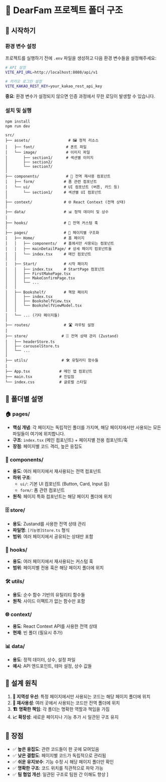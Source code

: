 # 📁 DearFam 프로젝트 폴더 구조

## 🚀 시작하기

### 환경 변수 설정

프로젝트를 실행하기 전에 `.env` 파일을 생성하고 다음 환경 변수들을 설정해주세요:

```bash
# API 설정
VITE_API_URL=http://localhost:8080/api/v1

# 카카오 로그인 설정
VITE_KAKAO_REST_KEY=your_kakao_rest_api_key
```

**중요**: 환경 변수가 설정되지 않으면 인증 과정에서 무한 로딩이 발생할 수 있습니다.

### 설치 및 실행

```bash
npm install
npm run dev
```

```
src/
├── assets/                 # 🖼️ 정적 리소스
│   ├── font/              # 폰트 파일
│   └── image/             # 이미지 파일
│       ├── section1/      # 섹션별 이미지
│       ├── section2/
│       └── section7/
│
├── components/            # 🧩 전역 재사용 컴포넌트
│   ├── form/             # 폼 관련 컴포넌트
│   └── ui/               # UI 컴포넌트 (버튼, 카드 등)
│       └── section1/     # 섹션별 UI 컴포넌트
│
├── context/              # 🌐 React Context (전역 상태)
│
├── data/                 # 📊 정적 데이터 및 상수
│
├── hooks/                # 🎣 전역 커스텀 훅
│
├── pages/                # 📄 페이지별 구조화
│   ├── Home/             # 홈 페이지
│   │   ├── components/   # 홈에서만 사용되는 컴포넌트
│   │   ├── mainDetailPage/ # 상세 페이지 컴포넌트들
│   │   └── index.tsx     # 메인 컴포넌트
│   │
│   ├── Start/            # 시작 페이지
│   │   ├── index.tsx     # StartPage 컴포넌트
│   │   ├── FirstMakePage.tsx
│   │   ├── MakeConfirmPage.tsx
│   │   └── ...
│   │
│   ├── Bookshelf/        # 책장 페이지
│   │   ├── index.tsx
│   │   ├── BookshelfView.tsx
│   │   └── BookshelfViewModel.tsx
│   │
│   └── ... (기타 페이지들)
│
├── routes/               # 🛣️ 라우팅 설정
│
├── store/               # 🗄️ 전역 상태 관리 (Zustand)
│   ├── headerStore.ts
│   ├── carouselStore.ts
│   └── ...
│
├── utils/               # 🛠️ 유틸리티 함수들
│
├── App.tsx             # 메인 앱 컴포넌트
├── main.tsx            # 진입점
└── index.css           # 글로벌 스타일
```

## 📂 폴더별 설명

### 🏠 **pages/**
- **핵심 개념**: 각 페이지는 독립적인 폴더를 가지며, 해당 페이지에서만 사용되는 모든 파일들이 여기에 위치합니다.
- **구조**: `index.tsx` (메인 컴포넌트) + 페이지별 전용 컴포넌트/훅
- **장점**: 페이지별 코드 격리, 높은 응집도

### 🧩 **components/**
- **용도**: 여러 페이지에서 재사용되는 전역 컴포넌트
- **하위 구조**: 
  - `ui/`: 기본 UI 컴포넌트 (Button, Card, Input 등)
  - `form/`: 폼 관련 컴포넌트
- **원칙**: 페이지 특화 컴포넌트는 해당 페이지 폴더에 위치

### 🗄️ **store/**
- **용도**: Zustand를 사용한 전역 상태 관리
- **파일명**: `[기능명]Store.ts` 형식
- **범위**: 여러 페이지에서 공유되는 상태만 포함

### 🎣 **hooks/**
- **용도**: 여러 페이지에서 재사용되는 커스텀 훅
- **범위**: 페이지별 전용 훅은 해당 페이지 폴더에 위치

### 🛠️ **utils/**
- **용도**: 순수 함수 기반의 유틸리티 함수들
- **원칙**: 사이드 이펙트가 없는 함수만 포함

### 🌐 **context/**
- **용도**: React Context API를 사용한 전역 상태
- **현재**: 빈 폴더 (필요시 추가)

### 📊 **data/**
- **용도**: 정적 데이터, 상수, 설정 파일
- **예시**: API 엔드포인트, 테마 설정, 상수 값들

## 🎯 설계 원칙

1. **📍 지역성 우선**: 특정 페이지에서만 사용되는 코드는 해당 페이지 폴더에 위치
2. **🔄 재사용성**: 여러 곳에서 사용되는 코드만 전역 폴더에 위치
3. **🏗️ 명확한 책임**: 각 폴더는 명확한 역할과 책임을 가짐
4. **📈 확장성**: 새로운 페이지나 기능 추가 시 일관된 구조 유지

## 🚀 장점

- ✅ **높은 응집도**: 관련 코드들이 한 곳에 모여있음
- ✅ **낮은 결합도**: 페이지별 코드가 독립적으로 관리됨
- ✅ **쉬운 유지보수**: 기능 수정 시 해당 페이지 폴더만 확인
- ✅ **명확한 구조**: 코드 위치를 직관적으로 파악 가능
- ✅ **팀 협업 개선**: 일관된 구조로 팀원 간 이해도 향상 
]
